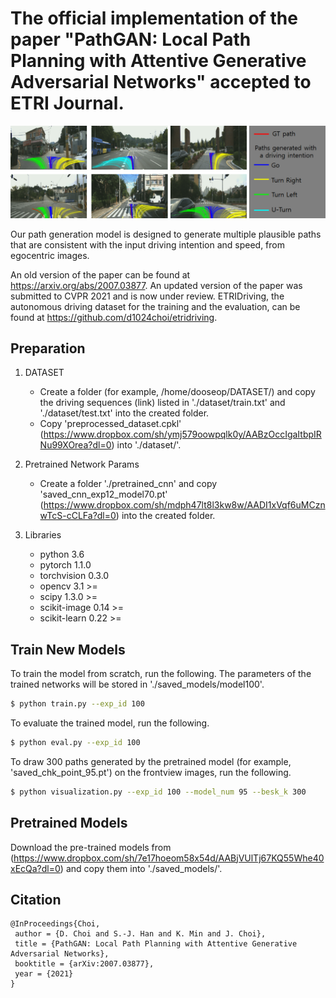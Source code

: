 # The official implementation of the paper "PathGAN: Local Path Planning with Attentive Generative Adversarial Networks" accepted to ETRI Journal.

![fig1](./images/fig1.png)

Our path generation model is designed to generate multiple plausible paths that are consistent with the input driving intention and speed, from egocentric images.

An old version of the paper can be found at https://arxiv.org/abs/2007.03877. An updated version of the paper was submitted to CVPR 2021 and is now under review. ETRIDriving, the autonomous driving dataset for the training and the evaluation, can be found at https://github.com/d1024choi/etridriving.

## Preparation
1) DATASET  
    * Create a folder (for example, /home/dooseop/DATASET/) and copy the driving sequences (link) listed in './dataset/train.txt' and './dataset/test.txt' into the created folder.    
    * Copy 'preprocessed_dataset.cpkl' (https://www.dropbox.com/sh/ymj579oowpqlk0y/AABzOccIgaItbpIRNu99XOrea?dl=0) into './dataset/'.  

2) Pretrained Network Params  
    * Create a folder './pretrained_cnn' and copy 'saved_cnn_exp12_model70.pt' (https://www.dropbox.com/sh/mdph47lt8l3kw8w/AADI1xVqf6uMCznwTcS-cCLFa?dl=0) into the created folder.  

3) Libraries
    * python 3.6  
    * pytorch 1.1.0  
    * torchvision 0.3.0  
    * opencv 3.1 >=  
    * scipy 1.3.0 >=  
    * scikit-image 0.14 >=
    * scikit-learn 0.22 >=  
  
## Train New Models
To train the model from scratch, run the following. The parameters of the trained networks will be stored in './saved_models/model100'.
```sh
$ python train.py --exp_id 100
```

To evaluate the trained model, run the following.
```sh
$ python eval.py --exp_id 100
```

To draw 300 paths generated by the pretrained model (for example, 'saved_chk_point_95.pt') on the frontview images, run the following.
```sh
$ python visualization.py --exp_id 100 --model_num 95 --besk_k 300
```

## Pretrained Models
Download the pre-trained models from (https://www.dropbox.com/sh/7e17hoeom58x54d/AABjVUlTj67KQ55Whe40xEcQa?dl=0) and copy them into './saved_models/'.  

## Citation
```
@InProceedings{Choi,
 author = {D. Choi and S.-J. Han and K. Min and J. Choi},
 title = {PathGAN: Local Path Planning with Attentive Generative Adversarial Networks},
 booktitle = {arXiv:2007.03877},
 year = {2021}
}
```
